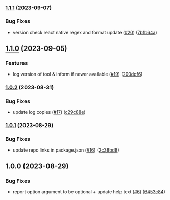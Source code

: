 ### [1.1.1](https://github.com/customerio/cio-sdk-tools/compare/1.1.0...1.1.1) (2023-09-07)


### Bug Fixes

* version check react native regex and format update ([#20](https://github.com/customerio/cio-sdk-tools/issues/20)) ([7bfb64a](https://github.com/customerio/cio-sdk-tools/commit/7bfb64a376c180183f9826b9154d4f27558aa277))

## [1.1.0](https://github.com/customerio/cio-sdk-tools/compare/1.0.2...1.1.0) (2023-09-05)


### Features

* log version of tool & inform if newer available ([#19](https://github.com/customerio/cio-sdk-tools/issues/19)) ([200ddf6](https://github.com/customerio/cio-sdk-tools/commit/200ddf601ccb96555ea82043189f492926e7c282))

### [1.0.2](https://github.com/customerio/cio-sdk-tools/compare/1.0.1...1.0.2) (2023-08-31)


### Bug Fixes

* update log copies ([#17](https://github.com/customerio/cio-sdk-tools/issues/17)) ([c29c88e](https://github.com/customerio/cio-sdk-tools/commit/c29c88e96a5f5baf2b80d3edbf821a0f0ee85050))

### [1.0.1](https://github.com/customerio/cio-sdk-tools/compare/1.0.0...1.0.1) (2023-08-29)


### Bug Fixes

* update repo links in package.json ([#16](https://github.com/customerio/cio-sdk-tools/issues/16)) ([2c38bd8](https://github.com/customerio/cio-sdk-tools/commit/2c38bd885d6b82290aad407a608a1ba80684d2d7))

## 1.0.0 (2023-08-29)


### Bug Fixes

* report option argument to be optional + update help text ([#6](https://github.com/customerio/sdk-self-service/issues/6)) ([6453c84](https://github.com/customerio/sdk-self-service/commit/6453c843af24268ea902545d4140ecb11c8703ae))
